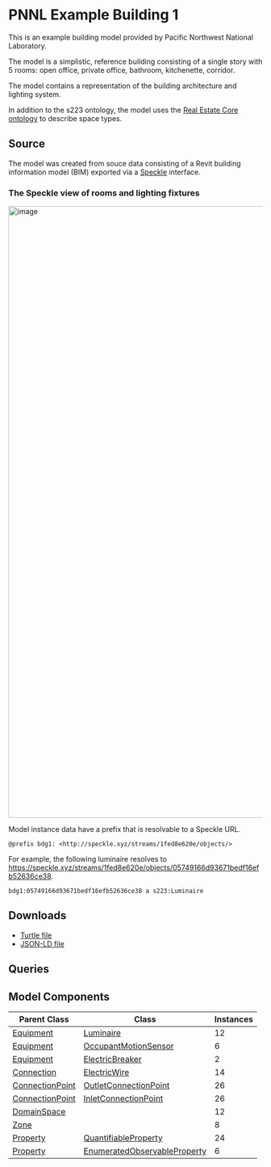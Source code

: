# PNNL Example Building 1

This is an example building model provided by Pacific Northwest National Laboratory.

The model is a simplistic, reference building consisting of a single story with 5 rooms: open office, private office, bathroom, kitchenette, corridor.

The model contains a representation of the building architecture and lighting system.

In addition to the s223 ontology, the model uses the [Real Estate Core ontology](https://dev.realestatecore.io/ontology/) to describe space types.

## Source

The model was created from souce data consisting of a Revit building information model (BIM) exported via a [Speckle](https://speckle.systems/) interface.

### The Speckle view of rooms and lighting fixtures
<img width="1212" alt="image" src="https://github.com/open223/models.open223.info/assets/22898727/92b1afd2-b3c3-492b-a7c7-61dea827a246">

Model instance data have a prefix that is resolvable to a Speckle URL.
``` ttl
@prefix bdg1: <http://speckle.xyz/streams/1fed8e620e/objects/>
```

For example, the following luminaire resolves to https://speckle.xyz/streams/1fed8e620e/objects/05749166d93671bedf16efb52636ce38.
```ttl
bdg1:05749166d93671bedf16efb52636ce38 a s223:Luminaire
```

## Downloads

- <a href="/pnnl-example1.ttl">Turtle file</a>
- <a href="/pnnl-example1.jsonld">JSON-LD file</a>
    
## Queries

## Model Components
| Parent Class | Class | Instances |
|------------|-------|----------------|
| [Equipment](https://explore.open223.info/s223/Equipment.html) | [Luminaire](https://explore.open223.info/s223/Luminaire.html) | 12 |
| [Equipment](https://explore.open223.info/s223/Equipment.html) | [OccupantMotionSensor](https://explore.open223.info/s223/OccupantMotionSensor.html) | 6 |
| [Equipment](https://explore.open223.info/s223/Equipment.html) | [ElectricBreaker](https://explore.open223.info/s223/ElectricBreaker.html) | 2 |
| [Connection](https://explore.open223.info/s223/Connection.html) | [ElectricWire](https://explore.open223.info/s223/ElectricWire.html) | 14 |
| [ConnectionPoint](https://explore.open223.info/s223/ConnectionPoint.html) | [OutletConnectionPoint](https://explore.open223.info/s223/OutletConnectionPoint.html) | 26 |
| [ConnectionPoint](https://explore.open223.info/s223/ConnectionPoint.html) | [InletConnectionPoint](https://explore.open223.info/s223/InletConnectionPoint.html) | 26 |
| [DomainSpace](https://explore.open223.info/s223/DomainSpace.html) | [](https://explore.open223.info/s223/.html) | 12 |
| [Zone](https://explore.open223.info/s223/Zone.html) | [](https://explore.open223.info/s223/.html) | 8 |
| [Property](https://explore.open223.info/s223/Property.html) | [QuantifiableProperty](https://explore.open223.info/s223/QuantifiableProperty.html) | 24 |
| [Property](https://explore.open223.info/s223/Property.html) | [EnumeratedObservableProperty](https://explore.open223.info/s223/EnumeratedObservableProperty.html) | 6 |

